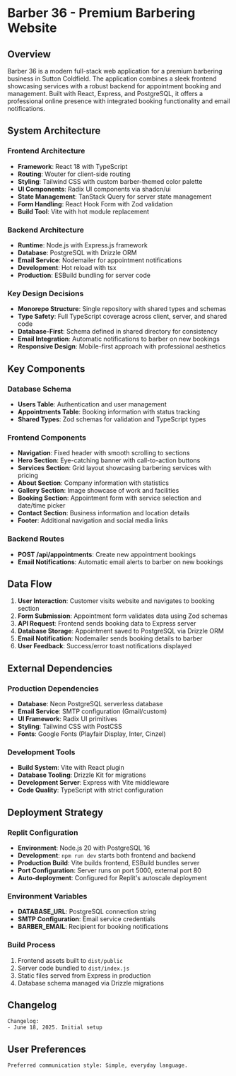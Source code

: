 # Barber 36 - Premium Barbering Website

## Overview

Barber 36 is a modern full-stack web application for a premium barbering business in Sutton Coldfield. The application combines a sleek frontend showcasing services with a robust backend for appointment booking and management. Built with React, Express, and PostgreSQL, it offers a professional online presence with integrated booking functionality and email notifications.

## System Architecture

### Frontend Architecture
- **Framework**: React 18 with TypeScript
- **Routing**: Wouter for client-side routing
- **Styling**: Tailwind CSS with custom barber-themed color palette
- **UI Components**: Radix UI components via shadcn/ui
- **State Management**: TanStack Query for server state management
- **Form Handling**: React Hook Form with Zod validation
- **Build Tool**: Vite with hot module replacement

### Backend Architecture
- **Runtime**: Node.js with Express.js framework
- **Database**: PostgreSQL with Drizzle ORM
- **Email Service**: Nodemailer for appointment notifications
- **Development**: Hot reload with tsx
- **Production**: ESBuild bundling for server code

### Key Design Decisions
- **Monorepo Structure**: Single repository with shared types and schemas
- **Type Safety**: Full TypeScript coverage across client, server, and shared code
- **Database-First**: Schema defined in shared directory for consistency
- **Email Integration**: Automatic notifications to barber on new bookings
- **Responsive Design**: Mobile-first approach with professional aesthetics

## Key Components

### Database Schema
- **Users Table**: Authentication and user management
- **Appointments Table**: Booking information with status tracking
- **Shared Types**: Zod schemas for validation and TypeScript types

### Frontend Components
- **Navigation**: Fixed header with smooth scrolling to sections
- **Hero Section**: Eye-catching banner with call-to-action buttons
- **Services Section**: Grid layout showcasing barbering services with pricing
- **About Section**: Company information with statistics
- **Gallery Section**: Image showcase of work and facilities
- **Booking Section**: Appointment form with service selection and date/time picker
- **Contact Section**: Business information and location details
- **Footer**: Additional navigation and social media links

### Backend Routes
- **POST /api/appointments**: Create new appointment bookings
- **Email Notifications**: Automatic email alerts to barber on new bookings

## Data Flow

1. **User Interaction**: Customer visits website and navigates to booking section
2. **Form Submission**: Appointment form validates data using Zod schemas
3. **API Request**: Frontend sends booking data to Express server
4. **Database Storage**: Appointment saved to PostgreSQL via Drizzle ORM
5. **Email Notification**: Nodemailer sends booking details to barber
6. **User Feedback**: Success/error toast notifications displayed

## External Dependencies

### Production Dependencies
- **Database**: Neon PostgreSQL serverless database
- **Email Service**: SMTP configuration (Gmail/custom)
- **UI Framework**: Radix UI primitives
- **Styling**: Tailwind CSS with PostCSS
- **Fonts**: Google Fonts (Playfair Display, Inter, Cinzel)

### Development Tools
- **Build System**: Vite with React plugin
- **Database Tooling**: Drizzle Kit for migrations
- **Development Server**: Express with Vite middleware
- **Code Quality**: TypeScript with strict configuration

## Deployment Strategy

### Replit Configuration
- **Environment**: Node.js 20 with PostgreSQL 16
- **Development**: `npm run dev` starts both frontend and backend
- **Production Build**: Vite builds frontend, ESBuild bundles server
- **Port Configuration**: Server runs on port 5000, external port 80
- **Auto-deployment**: Configured for Replit's autoscale deployment

### Environment Variables
- **DATABASE_URL**: PostgreSQL connection string
- **SMTP Configuration**: Email service credentials
- **BARBER_EMAIL**: Recipient for booking notifications

### Build Process
1. Frontend assets built to `dist/public`
2. Server code bundled to `dist/index.js`
3. Static files served from Express in production
4. Database schema managed via Drizzle migrations

## Changelog

```
Changelog:
- June 18, 2025. Initial setup
```

## User Preferences

```
Preferred communication style: Simple, everyday language.
```